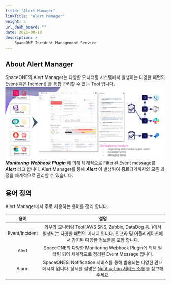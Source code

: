 ```yaml
---
title: "Alert Manager"
linkTitle: "Alert Manager"
weight: 5
url_dash_board: ""
date: 2021-08-10
description: >
    SpaceONE Incident Management Service
---
```


## About Alert Manager
SpaceONE의 Alert Manager는 다양한 모니터링 시스템에서 발생하는 다양한 패턴의 Event(혹은 Incident) 를 통합 관리할 수 있는 Tool 입니다.
![](monitoring_main_01.png)
_**Monitoring Webhook Plugin**_ 에 의해 체계적으로 Filter된 Event message를 _**Alert**_ 라고 합니다.
Alert Manager를 통해 _**Alert**_ 이 발생하여 종료되기까지의 모든 과정을 체계적으로 관리할 수 있습니다.     

[comment]: <> (## How It Works)

## 용어 정의
Alert Manager에서 주로 사용하는 용어를 정리 합니다.

|용어|설명|
|:--:|:--:|
|Event/Incident|외부의 모니터링 Tool(AWS SNS, Zabbix, DataDog 등..)에서 발생되는 다양한 패턴의 메시지 입니다. 인프라 및 어플리케이션에서 감지된 다양한 정보들을 포함 합니다. |
|Alert|SpaceONE의 다양한 Monitoring Webhook Plugin에 의해 필터링 되어 체계적으로 정리된 Event Message 입니다.|
|Alarm|SpaceONE의 Notification 서비스를 통해 발송되는 다양한 안내 메시지 입니다. 상세한 설명은 [Notification 서비스 소개](/docs/guides/alert_manager/notification/) 를 참고해주세요.|
